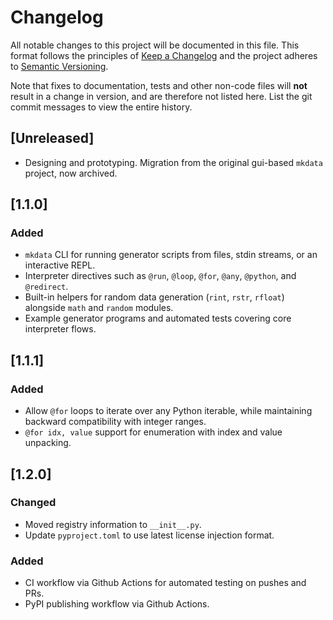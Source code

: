 # Changelog

All notable changes to this project will be documented in this file. This format follows the principles of [Keep a Changelog](https://keepachangelog.com/en/1.1.0/) and the project adheres to [Semantic Versioning](https://semver.org/spec/v2.0.0.html).

Note that fixes to documentation, tests and other non-code files will **not** result in a change in version, and are therefore not listed here. List the git commit messages to view the entire history.

## [Unreleased]

- Designing and prototyping. Migration from the original gui-based `mkdata` project, now archived.

## [1.1.0]

### Added
- `mkdata` CLI for running generator scripts from files, stdin streams, or an interactive REPL.
- Interpreter directives such as `@run`, `@loop`, `@for`, `@any`, `@python`, and `@redirect`.
- Built-in helpers for random data generation (`rint`, `rstr`, `rfloat`) alongside `math` and `random` modules.
- Example generator programs and automated tests covering core interpreter flows.


## [1.1.1]

### Added
- Allow `@for` loops to iterate over any Python iterable, while maintaining backward compatibility with integer ranges.
- `@for idx, value` support for enumeration with index and value unpacking.

## [1.2.0]

### Changed
- Moved registry information to `__init__.py`.
- Update `pyproject.toml` to use latest license injection format.

### Added
- CI workflow via Github Actions for automated testing on pushes and PRs.
- PyPI publishing workflow via Github Actions.
